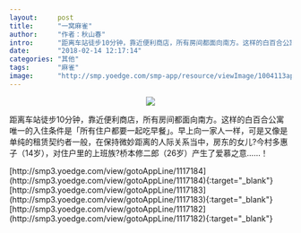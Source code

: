 ```yaml
---
layout:     post
title:      "一窝麻雀"
author:     "作者：秋山春"
intro:      "距离车站徒步10分钟，靠近便利商店，所有房间都面向南方。这样的白百合公寓唯一的入住条件是「所有住户都要一起吃早餐」。早上向一家人一样，可是又像是单纯的租赁契约者一般，在保持微妙距离的人际关系当中，房东的女儿?今村多惠子（14岁），对住户里的上班族?桥本修二郎（26岁）产生了爱慕之意……！"
date:       "2018-02-14 12:17:14"
categories: "其他"
tags:       "麻雀"
image:      "http://smp.yoedge.com/smp-app/resource/viewImage/1004113appline.png"
---
```

<div style="text-align: center">
<p><img src="http://smp.yoedge.com/smp-app/resource/viewImage/1004113appline.png"/></p>
</div>
<p class="post-meta">
<span>距离车站徒步10分钟，靠近便利商店，所有房间都面向南方。这样的白百合公寓唯一的入住条件是「所有住户都要一起吃早餐」。早上向一家人一样，可是又像是单纯的租赁契约者一般，在保持微妙距离的人际关系当中，房东的女儿?今村多惠子（14岁），对住户里的上班族?桥本修二郎（26岁）产生了爱慕之意……！</span>
</p>
[http://smp3.yoedge.com/view/gotoAppLine/1117184](http://smp3.yoedge.com/view/gotoAppLine/1117184){:target="_blank"}
[http://smp3.yoedge.com/view/gotoAppLine/1117183](http://smp3.yoedge.com/view/gotoAppLine/1117183){:target="_blank"}
[http://smp3.yoedge.com/view/gotoAppLine/1117182](http://smp3.yoedge.com/view/gotoAppLine/1117182){:target="_blank"}


